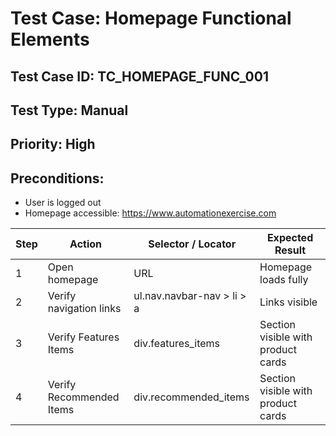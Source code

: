 # Test Case: Homepage Functional Elements
## Test Case ID: TC_HOMEPAGE_FUNC_001
## Test Type: Manual
## Priority: High
## Preconditions:
- User is logged out
- Homepage accessible: https://www.automationexercise.com

| Step | Action | Selector / Locator | Expected Result |
|------|--------|-----------------|----------------|
| 1 | Open homepage | URL | Homepage loads fully |
| 2 | Verify navigation links | ul.nav.navbar-nav > li > a | Links visible |
| 3 | Verify Features Items | div.features_items | Section visible with product cards |
| 4 | Verify Recommended Items | div.recommended_items | Section visible with product cards |
